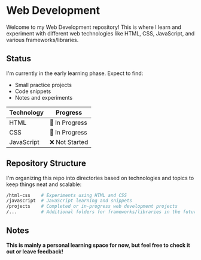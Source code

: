 # Web Development

Welcome to my Web Development repository! This is where I learn and experiment with different web technologies like HTML, CSS, JavaScript, and various frameworks/libraries.

## Status

I'm currently in the early learning phase. Expect to find:

- Small practice projects  
- Code snippets  
- Notes and experiments  

| Technology   | Progress        |
|--------------|-----------------|
| HTML         | 🔄 In Progress   |
| CSS          | 🔄 In Progress   |
| JavaScript   | ❌ Not Started   |

## Repository Structure

I'm organizing this repo into directories based on technologies and topics to keep things neat and scalable:

```bash
/html-css    # Experiments using HTML and CSS
/javascript  # JavaScript learning and snippets
/projects    # Completed or in-progress web development projects
/...         # Additional folders for frameworks/libraries in the future
```

## Notes

**This is mainly a personal learning space for now, but feel free to check it out or leave feedback!**